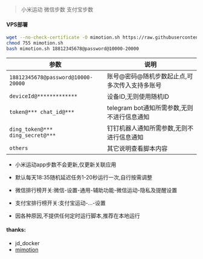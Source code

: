 > 小米运动 微信步数 支付宝步数

#### VPS部署
```bash
wget --no-check-certificate -O mimotion.sh https://raw.githubusercontent.com/mixool/mimotion/main/mimotion.sh
chmod 755 mimotion.sh
bash mimotion.sh 18812345678@password@10000-20000
```

| 参数 | 说明 |
| -------- | ----- |
| `18812345678@password@10000-20000` | 账号@密码@随机步数起止点,可多次传入支持多账号 |
| `deviceId@*************` | 设备ID,无则使用随机ID |
| `token@*** chat_id@***` | telegram bot通知所需参数,无则不进行信息通知 |
| `ding_token@*** ding_secret@***` | 钉钉机器人通知所需参数,无则不进行信息通知 |
| `others` | 其它说明查看脚本内容 |

* 小米运动app步数不会更新,仅更新关联应用  

* 默认每天18:35随机延迟任务1-20秒运行一次,自行按需调整   

* 微信排行榜开关:微信-设置-通用-辅助功能-微信运动-隐私及提醒设置  

* 支付宝排行榜开关:支付宝运动-...-设置  

* 因各种原因,不提供任何定时运行脚本,推荐在本地运行  

#### thanks:  
* jd_docker
* [mimotion](https://github.com/Squaregentleman/mimotion)

